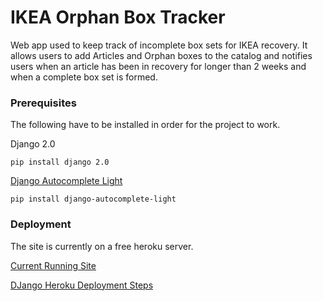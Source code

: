 # IKEA Orphan Box Tracker
Web app used to keep track of incomplete box sets for IKEA recovery. It allows users to add Articles and Orphan boxes to the catalog and notifies users when an article has been in recovery for longer than 2 weeks and when a complete box set is formed.

### Prerequisites
The following  have to be installed in order for the project to work.

Django 2.0
```
pip install django 2.0
```

[Django Autocomplete Light](https://github.com/yourlabs/django-autocomplete-light)
```
pip install django-autocomplete-light
```

### Deployment
The site is currently on a free heroku server.

[Current Running Site](http://orphantracker.herokuapp.com)

[DJango Heroku Deployment Steps](https://devcenter.heroku.com/articles/deploying-python)
